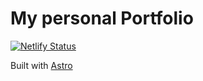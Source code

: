 # My personal Portfolio

[![Netlify Status](https://api.netlify.com/api/v1/badges/385f4030-8d26-40e8-9b31-08e38be2696e/deploy-status)](https://app.netlify.com/sites/dalkmania/deploys)

Built with [Astro](https://astro.build)
